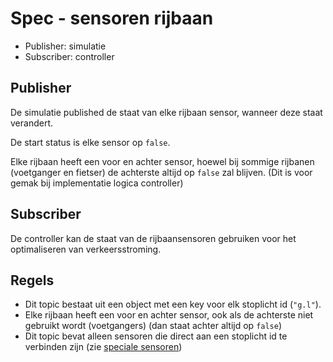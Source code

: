 ﻿# Spec - sensoren rijbaan
- Publisher: simulatie
- Subscriber: controller

## Publisher
De simulatie published de staat van elke rijbaan sensor, wanneer deze staat verandert.

De start status is elke sensor op `false`.

Elke rijbaan heeft een voor en achter sensor, hoewel bij sommige rijbanen (voetganger en fietser) de achterste altijd op `false` zal blijven. (Dit is voor gemak bij implementatie logica controller)


## Subscriber
De controller kan de staat van de rijbaansensoren gebruiken voor het optimaliseren van verkeersstroming.


## Regels
- Dit topic bestaat uit een object met een key voor elk stoplicht id (`"g.l"`).
- Elke rijbaan heeft een voor en achter sensor, ook als de achterste niet gebruikt wordt (voetgangers) (dan staat achter altijd op `false`)
- Dit topic bevat alleen sensoren die direct aan een stoplicht id te verbinden zijn (zie [speciale sensoren](../sensoren_speciaal/spec.md))
